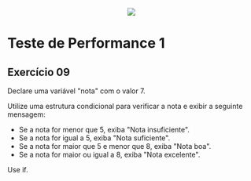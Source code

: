<p align="center">
    <img src="https://www.infnet.edu.br/infnet/wp-content/themes/infnet.homepage//assets/img/LogoInfnetRodape.png"/>
</p>

# Teste de Performance 1

## Exercício 09

Declare uma variável "nota" com o valor 7.

Utilize uma estrutura condicional para verificar a nota e exibir a seguinte mensagem:

- Se a nota for menor que 5, exiba "Nota insuficiente".
- Se a nota for igual a 5, exiba "Nota suficiente".
- Se a nota for maior que 5 e menor que 8, exiba "Nota boa".
- Se a nota for maior ou igual a 8, exiba "Nota excelente".

Use if.
